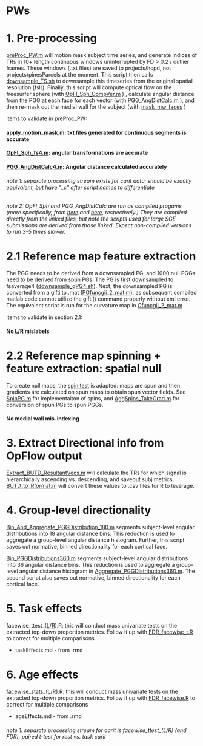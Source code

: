 # PWs

# 1. Pre-processing
[preProc_PW.m](https://github.com/PennLINC/PWs/blob/main/scripts/preProc_PW.m) will motion mask subject time series, and generate indices of TRs in 10+ length continuous windows uninterrupted by FD > 0.2 / outlier frames. These windows (.txt files) are saved to projects/hcpd, not projects/pinesParcels at the moment. This script then calls [downsample_TS.sh](https://github.com/PennLINC/PWs/blob/main/scripts/downsample_TS.sh) to downsample this timeseries from the original spatial resolution (fslr). Finally, this script will compute optical flow on the freesurfer sphere (with [OpFl_Sph_CompVer.m](https://github.com/PennLINC/PWs/blob/main/scripts/OpFl_Sph_CompVer.m) ) , calculate angular distance from the PGG at each face for each vector (with [PGG_AngDistCalc.m](https://github.com/PennLINC/PWs/blob/main/scripts/PGG_AngDistCalc.m) ), and then re-mask out the medial wall for the subject (with [mask_mw_faces](https://github.com/PennLINC/PWs/blob/main/scripts/mask_mw_faces.m) )

items to validate in preProc_PW:

#### [apply_motion_mask.m](https://github.com/PennLINC/PWs/blob/main/scripts/apply_motion_mask.m): txt files generated for continuous segments is accurate

#### [OpFl_Sph_fs4.m](https://github.com/PennLINC/PWs/blob/main/scripts/OpFl_Sph_fs4.m): angular transformations are accurate

#### [PGG_AngDistCalc4.m](https://github.com/PennLINC/PWs/blob/main/scripts/PGG_AngDistCalc4_CompVer.m): Angular distance calculated accurately

###### note 1: separate processing stream exists for carit data: should be exactly equivalent, but have "\_c\" after script names to differentiate
###### note 2: OpFl_Sph and PGG_AngDistCalc are run as compiled progams (more specifically, from [here](https://github.com/PennLINC/PWs/blob/main/scripts/run_OpFl_Sph_CompVer.sh) and [here](https://github.com/PennLINC/PWs/blob/main/scripts/run_PGG_AngDistCalc4_CompVer.sh), respectively.) They are compiled directly from the linked files, but note the scripts used for large SGE submissions are derived from those linked. Expect non-compiled versions to run 3-5 times slower.
 
# 2.1 Reference map feature extraction
The PGG needs to be derived from a downsampled PG, and 1000 null PGGs need to be derived from spun PGs. The PG is first downsampled to fsaverage4 ([downsample_gPG4.sh](https://github.com/PennLINC/PWs/blob/main/scripts/downsample_gPG4.sh)). Next, the downsampled PG is converted from a gifti to .mat ([PGfuncgii_2_mat.m](https://github.com/PennLINC/PWs/blob/main/scripts/PGfuncgii_2_mat.m)), as subsequent compiled matlab code cannot utilize the gifti() command properly without xml error. The equivalent script is run for the curvature map in [Cfuncgii_2_mat.m](https://github.com/PennLINC/PWs/blob/main/scripts/Cfuncgii_2_mat.m)

items to validate in section 2.1:

#### No L/R mislabels

# 2.2 Reference map spinning + feature extraction: spatial null
To create null maps, the [spin test](https://github.com/spin-test/spin-test) is adapted: maps are spun and then gradients are calculated on spun maps to obtain spun vector fields. See [SpinPG.m](https://github.com/PennLINC/PWs/blob/main/scripts/SpinPG.m) for implementaiton of spins, and [AggSpins_TakeGrad.m](https://github.com/PennLINC/PWs/blob/main/scripts/AggSpins_TakeGrad.m) for conversion of spun PGs to spun PGGs.

#### No medial wall mis-indexing

# 3. Extract Directional info from OpFlow output
[Extract_BUTD_ResultantVecs.m](https://github.com/PennLINC/PWs/blob/main/scripts/Extract_BUTD_ResultantVecs.m) will calculate the TRs for which signal is hierarchically ascending vs. descending, and saveout subj metrics. [BUTD_to_Rformat.m](https://github.com/PennLINC/PWs/blob/main/scripts/BUTD_to_Rformat.m) will convert these values to .csv files for R to leverage.

# 4. Group-level directionality

[Bin_And_Aggregate_PGGDistribution_180.m](https://github.com/PennLINC/PWs/blob/main/scripts/Bin_And_Aggregate_BuProp_180.m) segments subject-level angular distributions into 18 angular distance bins. This reduction is used to aggregate a group-level angular distance histogram. Further, this script saves out normative, binned directionality for each cortical face.

[Bin_PGGDistributions360.m](https://github.com/PennLINC/PWs/blob/main/scripts/Bin_PGGDistributions360.m) segments subject-level angular distributions into 36 angular distance bins. This reduction is used to aggregate a group-level angular distance histogram in [Aggregate_PGGDistributions360.m](https://github.com/PennLINC/PWs/blob/main/scripts/Aggregate_PGGDistributions360.m). The second script also saves out normative, binned directionality for each cortical face.

# 5. Task effects

facewise_ttest_([L](https://github.com/PennLINC/PWs/blob/main/scripts/facewise_ttest_L.R)/[R](https://github.com/PennLINC/PWs/blob/main/scripts/facewise_ttest_R.R)).R: this will conduct mass univariate tests on the extracted top-down proportion metrics. Follow it up with [FDR_facewise_t.R](https://github.com/PennLINC/PWs/blob/main/scripts/FDR_facewise_t.R) to correct for multiple comparisons

- taskEffects.md - from .rmd

# 6. Age effects

facewise_stats_([L](https://github.com/PennLINC/PWs/blob/main/scripts/facewise_stats_L.R)/[R](https://github.com/PennLINC/PWs/blob/main/scripts/facewise_stats_R.R)).R: this will conduct mass univariate tests on the extracted top-down proportion metrics. Follow it up with [FDR_facewise.R](https://github.com/PennLINC/PWs/blob/main/scripts/FDR_facewise.R) to correct for multiple comparisons
 
- ageEffects.md - from .rmd

###### note 1: separate processing stream for carit is facewise_ttest_(L/R) (and FDR), paired t-test for rest vs. task carit
















